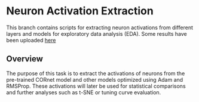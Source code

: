 # Neuron Activation Extraction

This branch contains scripts for extracting neuron activations from different layers and models for exploratory data analysis (EDA). Some results have been uploaded [here](https://unipdit-my.sharepoint.com/:f:/g/personal/anahita_soltantouyeh_studenti_unipd_it/EpHyxJPaWJpJi4TE7m_jPcsB499oes0mMI6sq0zt8PPDvA?e=ySn9fE)

## Overview
The purpose of this task is to extract the activations of neurons from the pre-trained CORnet model and other models optimized using Adam and RMSProp. These activations will later be used for statistical comparisons and further analyses such as t-SNE or tuning curve evaluation.

